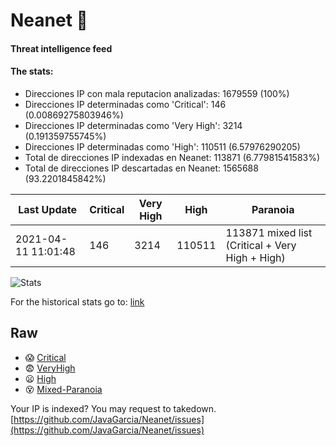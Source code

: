 # Neanet :hocho:
#### Threat intelligence feed
#### The stats:

- Direcciones IP con mala reputacion analizadas: 1679559 (100%)
- Direcciones IP determinadas como 'Critical':  146 (0.00869275803946%)
- Direcciones IP determinadas como 'Very High':  3214 (0.191359755745%)
- Direcciones IP determinadas como 'High':  110511 (6.57976290205)
- Total de direcciones IP indexadas en Neanet:  113871 (6.77981541583%)
- Total de direcciones IP descartadas en Neanet:  1565688 (93.2201845842%)

| Last Update | Critical | Very High | High | Paranoia |
| --- | --- | --- | --- | --- |
| 2021-04-11 11:01:48 | 146 | 3214 | 110511 | 113871 mixed list (Critical + Very High + High)|

![Stats](https://docs.google.com/spreadsheets/d/e/2PACX-1vSnaNMIXVabIpDJjufMlzH7poXnshF3mgd8Is1g9ytUEzVsP5my4Trn8f-xkoLLQ38xpL3HtmUexLo6/pubchart?oid=501124687&format=image)

For the historical stats go to: [link](/stats.csv)
## Raw
- :scream: [Critical](https://raw.githubusercontent.com/JavaGarcia/Neanet/master/blacklists/neanet_critical.txt)
- :fearful: [VeryHigh](https://raw.githubusercontent.com/JavaGarcia/Neanet/master/blacklists/neanet_veryHigh.txtt)
- :frowning: [High](https://raw.githubusercontent.com/JavaGarcia/Neanet/master/blacklists/neanet_high.txt)
- :dizzy_face: [Mixed-Paranoia](https://raw.githubusercontent.com/JavaGarcia/Neanet/master/blacklists/neanet_all.txt)


Your IP is indexed? You may request to takedown. [https://github.com/JavaGarcia/Neanet/issues](https://github.com/JavaGarcia/Neanet/issues)









































































































































































































































































































































































































































































































































































































































































































































































































































































































































































































































































































































































































































































































































































































































































































































































































































































































































































































































































































































































































































































































































































































































































































































































































































































































































































































































































































































































































































































































































































































































































































































































































































































































































































































































































































































































































































































































































































































































































































































































































































































































































































































































































































































































































































































































































































































































































































































































































































































































































































































































































































































































































































































































































































































































































































































































































































































































































